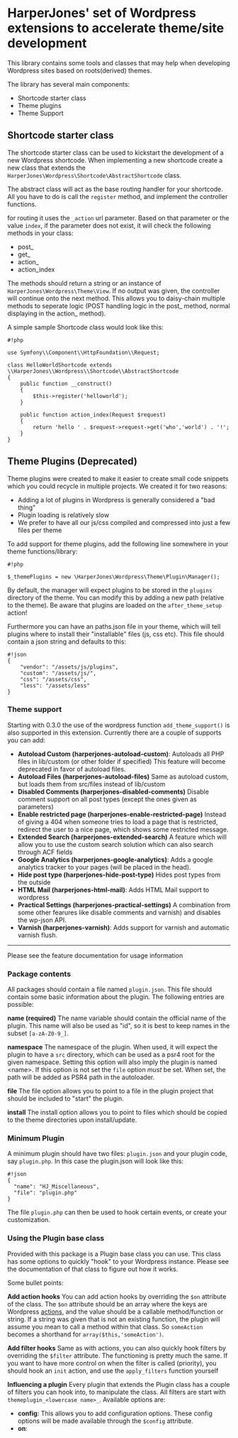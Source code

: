 # HarperJones' set of Wordpress extensions to accelerate theme/site development

This library contains some tools and classes that may help when developing 
Wordpress sites based on roots(derived) themes.

The library has several main components:

 - Shortcode starter class
 - Theme plugins
 - Theme Support

## Shortcode starter class
The shortcode starter class can be used to kickstart the development of a new
Wordpress shortcode. When implementing a new shortcode create a new class that
extends the `HarperJones\Wordpress\Shortcode\AbstractShortcode` class. 

The abstract class will act as the base routing handler for your shortcode. All
you have to do is call the `register` method, and implement the controller 
functions.

for routing it uses the `_action` url parameter. Based on that parameter or the 
value `index`, if the parameter does not exist, it will check the following
methods in your class:

- post_<action>
- get_<action>
- action_<action>
- action_index

The methods should return a string or an instance of `HarperJones\Wordpress\Theme\View`.
If no output was given, the controller will continue onto the next method. This 
allows you to daisy-chain multiple methods to seperate logic (POST handling logic
in the post_ method, normal displaying in the action_ method).

A simple sample Shortcode class would look like this:

```
#!php

use Symfony\\Component\\HttpFoundation\\Request;

class HelloWorldShortcode extends \\HarperJones\\Wordpress\\Shortcode\\AbstractShortcode
{
	public function __construct()
	{
		$this->register('helloworld');
	}
	
	public function action_index(Request $request) 
	{
		return 'hello ' . $request->request->get('who','world') . '!';
	}
}
```

## Theme Plugins  (Deprecated)

Theme plugins were created to make it easier to create small code snippets which
you could recycle in multiple projects. We created it for two reasons:

- Adding a lot of plugins in Wordpress is generally considered a "bad thing"
- Plugin loading is relatively slow
- We prefer to have all our js/css compiled and compressed into just a few files per theme

To add support for theme plugins, add the following line somewhere in your theme 
functions/library:

```
#!php

$_themePlugins = new \HarperJones\Wordpress\Theme\Plugin\Manager();
```

By default, the manager will expect plugins to be stored in the `plugins` directory
of the theme. You can modify this by adding a new path (relative to the theme). Be 
aware that plugins are loaded on the `after_theme_setup` action! 

Furthermore you can have an paths.json file in your theme, which will tell plugins
where to install their "installable" files (js, css etc). This file should contain
a json string and defaults to this:

```
#!json
{
	"vendor": "/assets/js/plugins",
	"custom": "/assets/js/",
	"css": "/assets/css",
	"less": "/assets/less"
}
```


### Theme support

Starting with 0.3.0 the use of the wordpress function `add_theme_support()` is also 
supported in this extension. Currently there are a couple of supports you can add:

* **Autoload Custom (harperjones-autoload-custom)**:
  Autoloads all PHP files in lib/custom (or other folder if specified)
  This feature will become deprecated in favor of autoload files.
* **Autoload Files (harperjones-autoload-files)**
  Same as autoload custom, but loads them from src/files instead of lib/custom
* **Disabled Comments (harperjones-disabled-comments)**
  Disable comment support on all post types (except the ones given as parameters)
* **Enable restricted page (harperjones-enable-restricted-page)**
  Instead of giving a 404 when someone tries to load a page that is restricted,
  redirect the user to a nice page, which shows some restricted message.
* **Extended Search (harperjones-extended-search)**
  A feature which will allow you to use the custom search solution which can also
  search through ACF fields
* **Google Analytics (harperjones-google-analytics)**:
  Adds a google analytics tracker to your pages (will be placed in the head).
* **Hide post type (harperjones-hide-post-type)**
  Hides post types from the outside
* **HTML Mail (harperjones-html-mail)**:
  Adds HTML Mail support to wordpress
* **Practical Settings (harperjones-practical-settings)**
  A combination from some other fearures like disable comments and varnish) and disables
  the wp-json API.
* **Varnish (harperjones-varnish)**: 
  Adds support for varnish and automatic varnish flush.
* **  

Please see the feature documentation for usage information

### Package contents

All packages should contain a file named `plugin.json`. This file should
contain some basic information about the plugin. The following entries are possible:

**name (required)**
The name variable should contain the official name of the plugin. This name will also
be used as "id", so it is best to keep names in the subset `[a-zA-Z0-9_]`.

**namespace**
The namespace of the plugin. When used, it will expect the plugin to have a `src` 
directory, which can be used as a psr4 root for the given namespace. Setting this
option will also imply the plugin is named <namespace>\<name>. If this option is
not set the `file` option _must_ be set.
When set, the path will be added as PSR4 path in the autoloader.

**file**
The file option allows you to point to a file in the plugin project that should be 
included to "start" the plugin. 

**install**
The install option allows you to point to files which should be copied to the theme
directories upon install/update.

### Minimum Plugin 

A minimum plugin should have two files: `plugin.json` and your plugin code, say 
`plugin.php`. In this case the plugin.json will look like this:
 
```
#!json
{
  "name": "HJ_Miscellaneous",
  "file": "plugin.php"
} 
``` 

The file `plugin.php` can then be used to hook certain events, or create your
customization.

### Using the Plugin base class

Provided with this package is a Plugin base class you can use. This class has some
options to quickly "hook" to your Wordpress instance. Please see the documentation
of that class to figure out how it works.

Some bullet points:

**Add action hooks**
You can add action hooks by overriding the `$on` attribute of the class. The `$on` 
attribute should be an array where the keys are Wordpress [actions](http://codex.wordpress.org/Plugin_API/Action_Reference),
and the value should be a callable method/function or string. If a string was given
that is not an existing function, the plugin will assume you mean to call a method 
within that class. So `someAction` becomes a shorthand for `array($this,'someAction')`.

**Add filter hooks**
Same as with actions, you can also quickly hook filters by overriding the `$filter` attribute.
The functioning is pretty much the same. If you want to have more control on when the
filter is called (priority), you should hook an `init` action, and use the `apply_filters`
function yourself

**Influencing a plugin**
Every plugin that extends the Plugin class has a couple of filters you can hook into,
to manipulate the class. All filters are start with `themeplugin_<lowercase name>_`.
Available options are:

* **config**:
This allows you to add configuration options. These config options will be made available
through the `$config` attribute.
* **on**:
 
